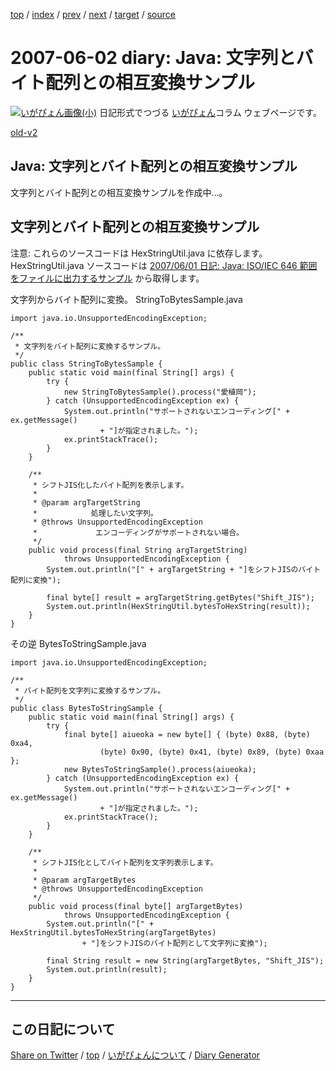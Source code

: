 [top](https://igapyon.github.io/diary/) 
 / [index](https://igapyon.github.io/diary/2007/index.html) 
 / [prev](https://igapyon.github.io/diary/2007/ig070601.html) 
 / [next](https://igapyon.github.io/diary/2007/ig070606.html) 
 / [target](https://igapyon.github.io/diary/2007/ig070602.html) 
 / [source](https://github.com/igapyon/diary/blob/gh-pages/2007/ig070602.html.src.md) 

2007-06-02 diary: Java: 文字列とバイト配列との相互変換サンプル
=====================================================================================================
[![いがぴょん画像(小)](https://igapyon.github.io/diary/images/iga200306s.jpg "いがぴょん")](https://igapyon.github.io/diary/memo/memoigapyon.html) 日記形式でつづる [いがぴょん](https://igapyon.github.io/diary/memo/memoigapyon.html)コラム ウェブページです。

[old-v2](ig070602-orig.html)

## Java: 文字列とバイト配列との相互変換サンプル

文字列とバイト配列との相互変換サンプルを作成中…。


## 文字列とバイト配列との相互変換サンプル

注意: これらのソースコードは HexStringUtil.java に依存します。HexStringUtil.java ソースコードは  [2007/06/01 日記: Java: ISO/IEC 646 範囲をファイルに出力するサンプル](ig070601.html) から取得します。

文字列からバイト配列に変換。
StringToBytesSample.java

      
```
import java.io.UnsupportedEncodingException;

/**
 * 文字列をバイト配列に変換するサンプル。
 */
public class StringToBytesSample {
    public static void main(final String[] args) {
        try {
            new StringToBytesSample().process("愛植岡");
        } catch (UnsupportedEncodingException ex) {
            System.out.println("サポートされないエンコーディング[" + ex.getMessage()
                    + "]が指定されました。");
            ex.printStackTrace();
        }
    }

    /**
     * シフトJIS化したバイト配列を表示します。
     * 
     * @param argTargetString
     *            処理したい文字列。
     * @throws UnsupportedEncodingException
     *             エンコーディングがサポートされない場合。
     */
    public void process(final String argTargetString)
            throws UnsupportedEncodingException {
        System.out.println("[" + argTargetString + "]をシフトJISのバイト配列に変換");

        final byte[] result = argTargetString.getBytes("Shift_JIS");
        System.out.println(HexStringUtil.bytesToHexString(result));
    }
}
```

      

その逆
BytesToStringSample.java

      
```
import java.io.UnsupportedEncodingException;

/**
 * バイト配列を文字列に変換するサンプル。
 */
public class BytesToStringSample {
    public static void main(final String[] args) {
        try {
            final byte[] aiueoka = new byte[] { (byte) 0x88, (byte) 0xa4,
                    (byte) 0x90, (byte) 0x41, (byte) 0x89, (byte) 0xaa };
            new BytesToStringSample().process(aiueoka);
        } catch (UnsupportedEncodingException ex) {
            System.out.println("サポートされないエンコーディング[" + ex.getMessage()
                    + "]が指定されました。");
            ex.printStackTrace();
        }
    }

    /**
     * シフトJIS化としてバイト配列を文字列表示します。
     * 
     * @param argTargetBytes
     * @throws UnsupportedEncodingException
     */
    public void process(final byte[] argTargetBytes)
            throws UnsupportedEncodingException {
        System.out.println("[" + HexStringUtil.bytesToHexString(argTargetBytes)
                + "]をシフトJISのバイト配列として文字列に変換");

        final String result = new String(argTargetBytes, "Shift_JIS");
        System.out.println(result);
    }
}
```

----------------------------------------------------------------------------------------------------

## この日記について

[Share on Twitter](https://twitter.com/intent/tweet?hashtags=igapyon%2Cdiary%2C%E3%81%84%E3%81%8C%E3%81%B4%E3%82%87%E3%82%93&text=Java%3A+%E6%96%87%E5%AD%97%E5%88%97%E3%81%A8%E3%83%90%E3%82%A4%E3%83%88%E9%85%8D%E5%88%97%E3%81%A8%E3%81%AE%E7%9B%B8%E4%BA%92%E5%A4%89%E6%8F%9B%E3%82%B5%E3%83%B3%E3%83%97%E3%83%AB&url=https%3A%2F%2Figapyon.github.io%2Fdiary%2F2007%2Fig070602.html) / [top](../index.html) / [いがぴょんについて](https://igapyon.github.io/diary/memo/memoigapyon.html) / [Diary Generator](https://github.com/igapyon/igapyonv3)
